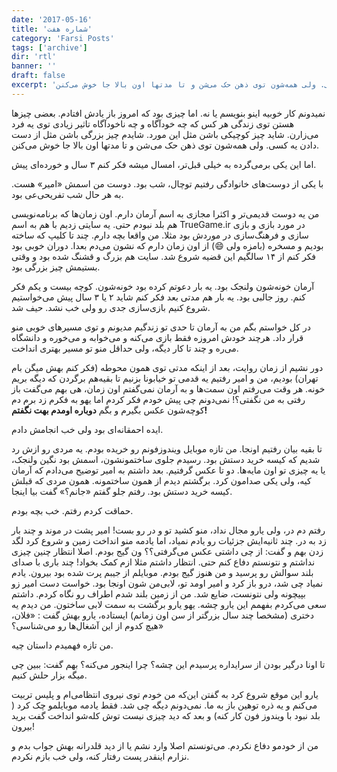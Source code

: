 ```yaml
---
date: '2017-05-16'
title: 'شماره هفت'
category: 'Farsi Posts'
tags: ['archive']
dir: 'rtl'
banner: ''
draft: false
excerpt: 'نمیدونم کار خوبیه اینو بنویسم یا نه. اما چیزی بود که امروز باز یادش افتادم. بعضی چیزها هستن توی زندگی هر کس که چه خودآگاه و چه ناخودآگاه تاثیر زیادی توی یه فرد می‌زارن. شاید چیز کوچیکی باشن مثل این مورد. شایدم چیز بزرگی باشن مثل از دست دادن یه کسی. ولی همه‌شون توی ذهن حک می‌شن و تا مدتها اون بالا جا خوش می‌کنن.'
---
```


نمیدونم کار خوبیه اینو بنویسم یا نه. اما چیزی بود که امروز باز یادش افتادم. بعضی چیزها هستن توی زندگی هر کس که چه خودآگاه و چه ناخودآگاه تاثیر زیادی توی یه فرد می‌زارن. شاید چیز کوچیکی باشن مثل این مورد. شایدم چیز بزرگی باشن مثل از دست دادن یه کسی. ولی همه‌شون توی ذهن حک می‌شن و تا مدتها اون بالا جا خوش می‌کنن.

اما این یکی برمی‌گرده به خیلی قبل‌تر، امسال میشه فکر کنم ۳ سال و خورده‌ای پیش.

با یکی از دوست‌های خانوادگی رفتیم توچال، شب بود. دوست من اسمش «امیر» هست. به هر حال شب تفریحی‌عی بود.

من یه دوست قدیمی‌تر و اکثرا مجازی به اسم آرمان دارم. اون زمان‌ها که برنامه‌نویسی هم بلد نبودم حتی. یه سایتی زدیم با هم به اسم TrueGame.ir در مورد بازی و بازی سازی و فرهنگ‌سازی در موردش بود مثلا. من واقعا بچه دارم. چند تا کلیپ که ساخته بودیم و مسخره (بامزه ولی 😄) از اون زمان دارم که نشون می‌دم بعدا. دوران خوبی بود فکر کنم از ۱۴ سالگیم این قضیه شروع شد. سایت هم بزرگ و قشنگ شده بود و وقتی بستیمش چیز بزرگی بود.

آرمان خونه‌شون ولنجک بود. یه بار دعوتم کرده بود خونه‌شون. کوچه بیست و یکم فکر کنم. روز جالبی بود. یه بار هم مدتی بعد فکر کنم شاید ۲ یا ۳ سال پیش می‌خواستیم شروع کنیم بازی‌سازی جدی رو ولی خب نشد. حیف شد.

در کل خواستم بگم من به آرمان تا حدی تو زندگیم مدیونم و توی مسیرهای خوبی منو قرار داد. هرچند خودش امروزه فقط بازی می‌کنه و می‌خوابه و می‌خوره و دانشگاه می‌ره و چند تا کار دیگه، ولی حداقل منو تو مسیر بهتری انداخت.

دور نشیم از زمان روایت، بعد از اینکه مدتی توی همون محوطه (فکر کنم بهش میگن بام تهران) بودیم، من و امیر رفتیم یه قدمی تو خیابونا بزنیم تا بقیه‌هم برگردن که دیگه بریم خونه.
هر وقت می‌رفتم اون سمت‌ها و به آرمان نمی‌گفتم اون زمان، هی بهم می‌گفت باز رفتی به من نگفتی؟! نمی‌دونم چی پیش خودم فکر کردم اما یهو به فکرم زد برم دم کوچه‌شون عکس بگیرم و بگم **دوباره اومدم بهت نگفتم!**

ایده احمقانه‌ای بود ولی خب انجامش دادم.

تا بقیه بیان رفتیم اونجا. من تازه موبایل ویندوز‌فونم رو خریده بودم. یه مردی رو ازش رد شدیم که کیسه خرید دستش بود. رسیدم جلوی ساختمونشون، اسمش بود نگین ولنجک، یا یه چیزی تو اون مایه‌ها. دو تا عکس گرفتیم. بعد داشتم به امیر توضیح می‌دادم که آرمان کیه، ولی یکی صدامون کرد. برگشتم دیدم از همون ساختمونه. همون مردی که قبلش کیسه خرید دستش بود. رفتم جلو گفتم «جانم؟» گفت بیا اینجا.

حماقت کردم رفتم. خب بچه بودم.

رفتم دم در، ولی یارو مجال نداد، منو کشید تو و در رو بست! امیر پشت در موند و چند بار زد به در. چند ثانیه‌ایش جزئیات رو یادم نمیاد، اما یادمه منو انداخت زمین و شروع کرد لگد زدن بهم و گفت: از چی داشتی عکس می‌گرفتی؟؟ ون گیج بودم. اصلا انتظار چنین چیزی نداشتم و نتونستم دفاع کنم حتی. انتظار داشتم مثلا ازم کمک بخواد!
چند باری با صدای بلند سوالش رو پرسید و من هنوز گیج بودم. موبایلم از جیبم پرت شده بود بیرون. یادم نمیاد چی شد، درو باز کرد و امیر اومد تو، لابی‌من شون‌ اونجا بود. خواست دست امیر زو بپیچونه ولی نتونست، ضایع شد. من از زمین بلند شدم اطراف رو نگاه کردم. داشتم سعی می‌کردم بفهمم این یارو چشه. یهو یارو برگشت به سمت لابی ساختون. من دیدم یه دختری (مشخصا چند سال بزرگتر از سن اون زمانم) ایستاده، یارو بهش گفت : «فلان، هیچ کدوم از این آشغال‌ها رو می‌شناسی؟»

من تازه فهمیدم داستان چیه.

تا اونا درگیر بودن از سرایداره پرسیدم این چشه؟ چرا اینجور می‌کنه؟ بهم گفت: ببین چی میگه بزار حلش کنیم.

یارو این موقع شروع کرد به گفتن این‌که من خودم توی نیروی انتظامی‌ام و پلیس تربیت می‌کنم و یه ذره توهین باز به ما. نمی‌دونم دیگه چی شد. فقط یادمه موبایلمو چک کرد ( بلد نبود با ویندوز فون کار کنه) و بعد که دید چیزی نیست توش کله‌شو انداخت گفت برید بیرون!

من از خودمو دفاع نکردم. می‌تونستم اصلا وارد نشم یا از دید قلدرانه بهش جواب بدم و نزارم اینقدر پست رفتار کنه، ولی خب بازم نکردم.
